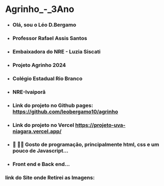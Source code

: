 # Agrinho_-_3Ano

- ### Olá, sou o Léo D.Bergamo
- ### Professor Rafael Assis Santos
- ### Embaixadora do NRE - Luzia Siscati
- ### Projeto Agrinho 2024
- ### Colégio Estadual Rio Branco
- ### NRE-Ivaiporã
- ### Link do projeto no Github pages: https://github.com/leobergamo10/agrinho
- ### Link do projeto no Vercel https://projeto-uva-niagara.vercel.app/
- ### 👀 👨‍💻 Gosto de programação, principalmente html, css e um pouco de Javascript...
- ### Front end e Back end...
 

### link do Site onde Retirei as Imagens: 
